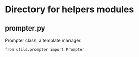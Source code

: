 # Directory for helpers modules

## prompter.py

Prompter class, a template manager.

`from utils.prompter import Prompter`
